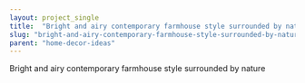 ```yaml
---
layout: project_single
title:  "Bright and airy contemporary farmhouse style surrounded by nature"
slug: "bright-and-airy-contemporary-farmhouse-style-surrounded-by-nature"
parent: "home-decor-ideas"
---
```

Bright and airy contemporary farmhouse style surrounded by nature